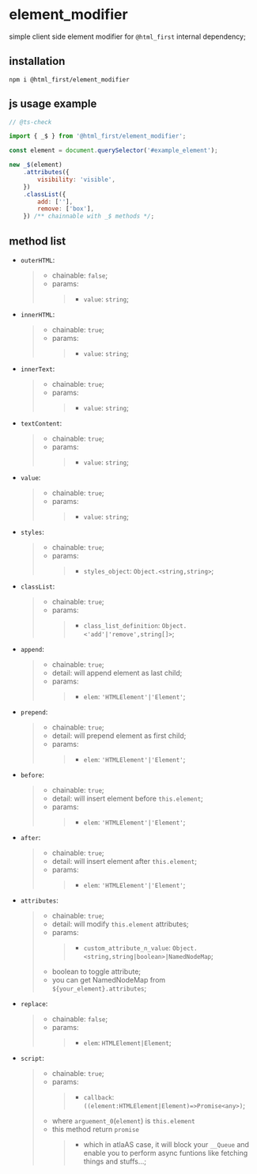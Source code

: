 # element_modifier

simple client side element modifier for `@html_first` internal dependency;

## installation

```shell
npm i @html_first/element_modifier
```

## js usage example

```js
// @ts-check

import { _$ } from '@html_first/element_modifier';

const element = document.querySelector('#example_element');

new _$(element)
	.attributes({
		visibility: 'visible',
	})
	.classList({
		add: [''],
		remove: ['box'],
	}) /** chainnable with _$ methods */;
```

## method list

-   `outerHTML`:
    > -   chainable: `false`;
    > -   params:
    >     > -   `value`: `string`;
-   `innerHTML`:
    > -   chainable: `true`;
    > -   params:
    >     > -   `value`: `string`;
-   `innerText`:
    > -   chainable: `true`;
    > -   params:
    >     > -   `value`: `string`;
-   `textContent`:
    > -   chainable: `true`;
    > -   params:
    >     > -   `value`: `string`;
-   `value`:
    > -   chainable: `true`;
    > -   params:
    >     > -   `value`: `string`;
-   `styles`:
    > -   chainable: `true`;
    > -   params:
    >     > -   `styles_object`: `Object.<string,string>`;
-   `classList`:
    > -   chainable: `true`;
    > -   params:
    >     > -   `class_list_definition`: `Object.<'add'|'remove',string[]>`;
-   `append`:
    > -   chainable: `true`;
    > -   detail: will append element as last child;
    > -   params:
    >     > -   `elem`: `'HTMLElement'|'Element'`;
-   `prepend`:
    > -   chainable: `true`;
    > -   detail: will prepend element as first child;
    > -   params:
    >     > -   `elem`: `'HTMLElement'|'Element'`;
-   `before`:
    > -   chainable: `true`;
    > -   detail: will insert element before `this.element`;
    > -   params:
    >     > -   `elem`: `'HTMLElement'|'Element'`;
-   `after`:
    > -   chainable: `true`;
    > -   detail: will insert element after `this.element`;
    > -   params:
    >     > -   `elem`: `'HTMLElement'|'Element'`;
-   `attributes`:
    > -   chainable: `true`;
    > -   detail: will modify `this.element` attributes;
    > -   params:
    >     > -   `custom_attribute_n_value`: `Object.<string,string|boolean>|NamedNodeMap`;
    > -   boolean to toggle attribute;
    > -   you can get NamedNodeMap from `${your_element}.attributes`;
-   `replace`:
    > -   chainable: `false`;
    > -   params:
    >     > -   `elem`: `HTMLElement|Element`;
-   `script`:
    > -   chainable: `true`;
    > -   params:
    >     > -   `callback`: `((element:HTMLElement|Element)=>Promise<any>)`;
    > -   where `arguement_0`(`element`) is `this.element`
    > -   this method return `promise`
    >     > -   which in atlaAS case, it will block your `__Queue` and enable you to perform async
    >     >     funtions like fetching things and stuffs...;
